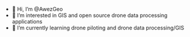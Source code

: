 - 👋 Hi, I’m @AwezGeo
- 👀 I’m interested in GIS and open source drone data processing applications
- 🌱 I’m currently learning drone piloting and drone data processing/GIS


<!---
AwezGeo/AwezGeo is a ✨ special ✨ repository because its `README.md` (this file) appears on your GitHub profile.
You can click the Preview link to take a look at your changes.
--->
